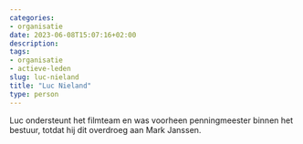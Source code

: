 ```yaml
---
categories:
- organisatie
date: 2023-06-08T15:07:16+02:00
description:
tags:
- organisatie
- actieve-leden
slug: luc-nieland
title: "Luc Nieland"
type: person
---
```


Luc ondersteunt het filmteam en was voorheen penningmeester binnen het bestuur, totdat hij dit overdroeg aan Mark Janssen.

